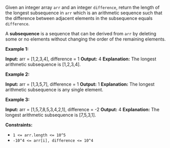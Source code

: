 
Given an integer array  `arr`  and an integer  `difference`, return the length of the longest subsequence in  `arr`  which is an arithmetic sequence such that the difference between adjacent elements in the subsequence equals  `difference`.

A  **subsequence**  is a sequence that can be derived from  `arr`  by deleting some or no elements without changing the order of the remaining elements.

**Example 1:**

**Input:** arr = [1,2,3,4], difference = 1
**Output:** 4
**Explanation:** The longest arithmetic subsequence is [1,2,3,4].

**Example 2:**

**Input:** arr = [1,3,5,7], difference = 1
**Output:** 1
**Explanation:** The longest arithmetic subsequence is any single element.

**Example 3:**

**Input:** arr = [1,5,7,8,5,3,4,2,1], difference = -2
**Output:** 4
**Explanation:** The longest arithmetic subsequence is [7,5,3,1].

**Constraints:**

-   `1 <= arr.length <= 10^5`
-   `-10^4 <= arr[i], difference <= 10^4`